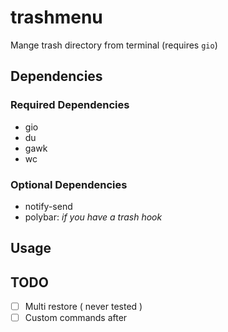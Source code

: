 # trashmenu

Mange trash directory from terminal (requires `gio`)

## Dependencies

### Required Dependencies

- gio
- du
- gawk
- wc

### Optional Dependencies

- notify-send
- polybar: _if you have a trash hook_

## Usage


## TODO
- [ ] Multi restore ( never tested )
- [ ] Custom commands after
